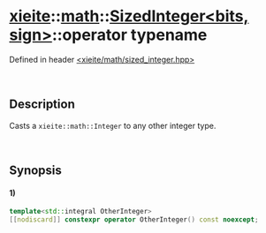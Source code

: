 # [xieite](../../../../../xieite.md)\:\:[math](../../../../../math.md)\:\:[SizedInteger<bits, sign>](../../../../integer.md)\:\:operator typename
Defined in header [<xieite/math/sized_integer.hpp>](../../../../../../../include/xieite/math/sized_integer.hpp)

&nbsp;

## Description
Casts a `xieite::math::Integer` to any other integer type.

&nbsp;

## Synopsis
#### 1)
```cpp
template<std::integral OtherInteger>
[[nodiscard]] constexpr operator OtherInteger() const noexcept;
```

